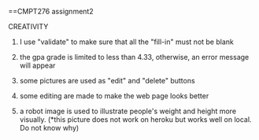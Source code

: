 ==CMPT276 assignment2

CREATIVITY

1) I use "validate" to make sure that all the "fill-in" must not be blank

2) the gpa grade is limited to less than 4.33, otherwise, an error message will appear

3) some pictures are used as "edit" and "delete" buttons

4) some editing are made to make the web page looks better

5) a robot image is used to illustrate people's weight and height more visually. (*this picture does not work on heroku but works well on local. Do not know why)
